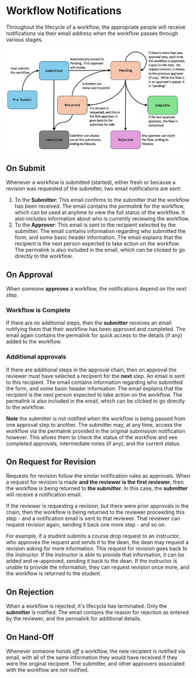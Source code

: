 # Workflow Notifications
Throughout the lifecycle of a workflow, the appropriate people will receive notifications via their email address when the workflow passes through various stages.

<img src='../images/flow-lifecycle.png'/>

## On Submit
Whenever a workflow is submitted (started), either fresh or because a revision was requested of the submitter, two email notifications are sent:
1. To the **Submitter**:  This email confirms to the submitter that the workflow has been received.  The email contains the *permalink* for the workflow, which can be used at anytime to view the full status of the workflow.  It also includes information about who is currently reviewing the workflow.  
2. To the **Approver**:  This email is sent to the recipient selected by the submitter.  The email contains information regarding who submitted the form, and some basic header information.  The email explains that the recipient is the next person expected to take action on the workflow.  The permalink is also included in the email, which can be clicked to go directly to the workflow.

## On Approval
When someone **approves** a workflow, the notifications depend on the *next step*.  
### Workflow is Complete
If there are no additional steps, then the **submitter** receives an email notifying them that their workflow has been approved and completed.  The email again contains the permalink for quick access to the details (if any) added to the workflow.
### Additional approvals
If there are additional steps in the approval chain, then on approval the reviewer must have selected a recipient for the **next** step.  An email is sent to this recipient.  The email contains information regarding who submitted the form, and some basic header information.  The email explains that the recipient is the next person expected to take action on the workflow.  The permalink is also included in the email, which can be clicked to go directly to the workflow.

**Note** the submitter is not notified when the workflow is being passed from one approval step to another.  The submitter may, at any time, access the workflow via the permalink provided in the original submission notification however.  This allows them to check the status of the workflow and see completed approvals, intermediate notes (if any), and the current status.

## On Request for Revision
Requests for revision follow the similar notification rules as approvals.  When a request for revision is made **and the reviewer is the first reviewer**, then the workflow is being returned to **the submitter**.  In this case, the **submitter** will receive a notification email.

If the reviewer is requesting a revision, but there were prior approvals in the chain, then the workflow is being returned to the reviewer proceeding this step - and a notification email is sent to that reviewer.  That reviewer can request revision again, sending it back one more step - and so on.

For example, if a student submits a course drop request to an instructor, who approves the request and sends it to the dean, the dean may request a revision asking for more information.  This request for revision goes back to the instructor.  If the instructor is able to provide that information, it can be added and re-approved, sending it back to the dean.  If the instructor is unable to provide the information, they can request revision once more, and the workflow is returned to the student.

## On Rejection
When a workflow is rejected, it's lifecycle has terminated.  Only the **submitter** is notified.  The email contains the reason for rejection as entered by the reviewer, and the permalink for additional details.

## On Hand-Off
Whenever someone *hands off* a workflow, the new recipient is notified via email, with all of the same information they would  have received if they were the original recipient.  The submitter, and other approvers associated with the workflow are *not* notified.

<span style="display: none">GUIDE WATCH OUT:  Roadmap has automatic handoff, along with email silencing to support people who receive many workflows.  Will need to update guide to reflect this.</span>